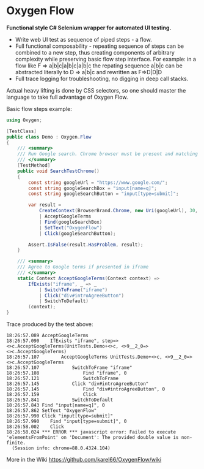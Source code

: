 # Oxygen Flow
**Functional style C# Selenium wrapper for automated UI testing.**

- Write web UI test as sequence of piped steps - a flow. 
- Full functional composability - repeating sequence of steps can be combined to a new step, thus creating components of arbitrary complexity while preserving basic flow step interface. For example: in a flow like F => a|b|c|a|b|c|a|b|c the repating sequence a|b|c can be abstracted literally to D => a|b|c and rewritten as F=>D|D|D
- Full trace logging for troubleshooting, no digging in deep call stacks.

Actual heavy lifting is done by CSS selectors, so one should master the language to take full advantage of Oxygen Flow.

Basic flow steps example:
```csharp
using Oxygen;

[TestClass]
public class Demo : Oxygen.Flow
{
    /// <summary>
    /// Run Google search. Chrome browser must be present and matching webdriver in C:\Selenium folder.
    /// </summary>
    [TestMethod]
    public void SearchTestChrome()
    {
        const string googleUrl = "https://www.google.com/";
        const string googleSearchBox = "input[name=q]";
        const string googleSearchButton = "input[type=submit]";

        var result =
            CreateContext(BrowserBrand.Chrome, new Uri(googleUrl), 30, true, @"C:\Selenium")
            | AcceptGoogleTerms
            | Find(googleSearchBox)
            | SetText("OxygenFlow")
            | Click(googleSearchButton);

        Assert.IsFalse(result.HasProblem, result);
    }

    /// <summary>
    /// Agree to Google terms if presented in iframe
    /// </summary>
    static Context AcceptGoogleTerms(Context context) =>
        IfExists("iframe", _ => _ 
            | SwitchToFrame("iframe") 
            | Click("div#introAgreeButton") 
            | SwitchToDefault)            
        (context);
}
```
Trace produced by the test above:
```
18:26:57.089 AcceptGoogleTerms 
18:26:57.090 	IfExists "iframe", step=><>c.AcceptGoogleTerms(UnitTests.Demo+<>c, <>9__2_0=><>c.AcceptGoogleTerms)
18:26:57.107 		AcceptGoogleTerms UnitTests.Demo+<>c, <>9__2_0=><>c.AcceptGoogleTerms
18:26:57.107 			SwitchToFrame "iframe"
18:26:57.108 				Find "iframe", 0
18:26:57.121 				SwitchToFrame 
18:26:57.145 			Click "div#introAgreeButton"
18:26:57.145 				Find "div#introAgreeButton", 0
18:26:57.159 				Click 
18:26:57.841 			SwitchToDefault 
18:26:57.843 Find "input[name=q]", 0
18:26:57.862 SetText "OxygenFlow"
18:26:57.990 Click "input[type=submit]"
18:26:57.990 	Find "input[type=submit]", 0
18:26:58.002 	Click 
18:26:58.024 *** ERROR *** javascript error: Failed to execute 'elementsFromPoint' on 'Document': The provided double value is non-finite.
  (Session info: chrome=88.0.4324.104)
```

More in the Wiki https://github.com/karel66/OxygenFlow/wiki
